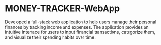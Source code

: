 # MONEY-TRACKER-WebApp
Developed a full-stack web application to help users manage their personal finances by tracking income and expenses. The application provides an intuitive interface for users to input financial transactions, categorize them, and visualize their spending habits over time.
